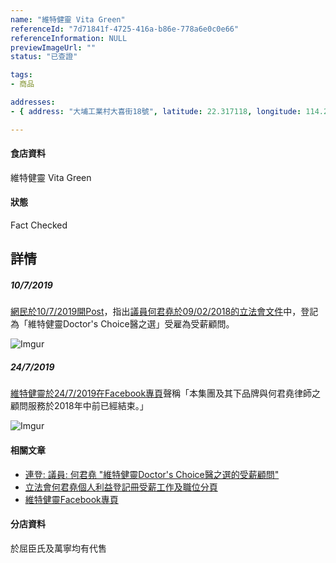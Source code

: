 ```yaml
---
name: "維特健靈 Vita Green"
referenceId: "7d71841f-4725-416a-b86e-778a6e0c0e66"
referenceInformation: NULL
previewImageUrl: ""
status: "已查證"

tags:
- 商品

addresses:
- { address: "大埔工業村大喜街18號", latitude: 22.317118, longitude: 114.265613, tags: [大埔, 全新界] }

---
```


#### 食店資料
維特健靈 Vita Green

#### 狀態
Fact Checked

## 詳情

##### 10/7/2019
[網民於10/7/2019開Post][lihkg-link]，指出[議員何君堯於09/02/2018的立法會文件][legco-doc]中，登記為「維特健靈Doctor's Choice醫之選」受雇為受薪顧問。

![Imgur](https://i.imgur.com/hIykzas.png)

##### 24/7/2019
[維特健靈於24/7/2019在Facebook專頁][vita-green-fb]聲稱「本集團及其下品牌與何君堯律師之顧問服務於2018年中前已經結束。」 

![Imgur](https://i.imgur.com/O1D2Fq5.png)

#### 相關文章
* [連登: 議員: 何君堯 "維特健靈Doctor's Choice醫之選的受薪顧問"][lihkg-link]
* [立法會何君堯個人利益登記冊受薪工作及職位分頁][legco-doc]
* [維特健靈Facebook專頁][vita-green-fb]

#### 分店資料
於屈臣氏及萬寧均有代售

[lihkg-link]: https://lihkg.com/thread/1301544/page/1
[legco-doc]: https://www.legco.gov.hk/general/chinese/cmi/yr16-20/hky/hky_2.1_20180209_01_c.pdf
[vita-green-fb]: https://www.facebook.com/vitagreenhk/posts/2616009998433264